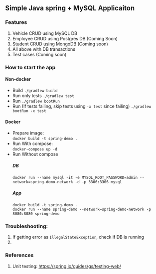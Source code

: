 ## Simple Java spring + MySQL Applicaiton

### Features
1. Vehicle CRUD using MySQL DB
2. Employee CRUD using Postgres DB (Coming Soon)
3. Student CRUD using MongoDB (Coming soon)
4. All above with DB transactions
5. Test cases (Coming soon)

### How to start the app
#### Non-docker
* Build
```./gradlew build```
* Run only tests
```./gradlew test```
* Run
```./gradlew bootRun```
* Run (If tests failing, skip tests using ```-x test``` since failing)
```./gradlew bootRun -x test```

#### Docker
* Prepare image:
<br>```docker build -t spring-demo .```
* Run With compose: 
<br/>```docker-compose up -d```
* Run Without compose
    ##### DB
    ```docker run --name mysql -it -e MYSQL_ROOT_PASSWORD=admin --network=spring-demo-network -d -p 3306:3306 mysql```
    ##### App
    ```docker build -t spring-demo .```
    <br/>```docker run --name spring-demo --network=spring-demo-network -p 8080:8080 spring-demo```

### Troubleshooting:
1. If getting error as ```IllegalStateException```, check if DB is running
2. 

### References
1. Unit testing: https://spring.io/guides/gs/testing-web/
